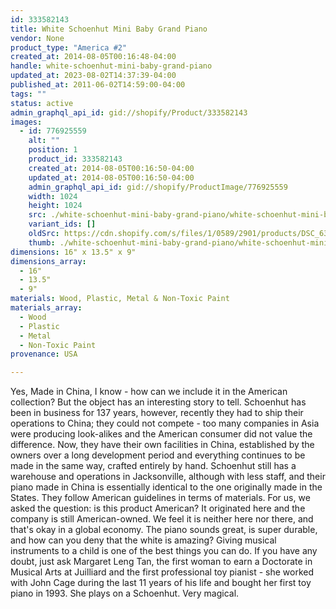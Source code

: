 ```yaml
---
id: 333582143
title: White Schoenhut Mini Baby Grand Piano
vendor: None
product_type: "America #2"
created_at: 2014-08-05T00:16:48-04:00
handle: white-schoenhut-mini-baby-grand-piano
updated_at: 2023-08-02T14:37:39-04:00
published_at: 2011-06-02T14:59:00-04:00
tags: ""
status: active
admin_graphql_api_id: gid://shopify/Product/333582143
images:
  - id: 776925559
    alt: ""
    position: 1
    product_id: 333582143
    created_at: 2014-08-05T00:16:50-04:00
    updated_at: 2014-08-05T00:16:50-04:00
    admin_graphql_api_id: gid://shopify/ProductImage/776925559
    width: 1024
    height: 1024
    src: ./white-schoenhut-mini-baby-grand-piano/white-schoenhut-mini-baby-grand-piano__0.jpg
    variant_ids: []
    oldSrc: https://cdn.shopify.com/s/files/1/0589/2901/products/DSC_6306_schoenhutpiano.jpeg?v=1407212210
    thumb: ./white-schoenhut-mini-baby-grand-piano/white-schoenhut-mini-baby-grand-piano__0-thumb.jpg
dimensions: 16" x 13.5" x 9"
dimensions_array:
  - 16"
  - 13.5"
  - 9"
materials: Wood, Plastic, Metal & Non-Toxic Paint
materials_array:
  - Wood
  - Plastic
  - Metal
  - Non-Toxic Paint
provenance: USA

---
```


Yes, Made in China, I know - how can we include it in the American collection? But the object has an interesting story to tell. Schoenhut has been in business for 137 years, however, recently they had to ship their operations to China; they could not compete - too many companies in Asia were producing look-alikes and the American consumer did not value the difference. Now, they have their own facilities in China, established by the owners over a long development period and everything continues to be made in the same way, crafted entirely by hand. Schoenhut still has a warehouse and operations in Jacksonville, although with less staff, and their piano made in China is essentially identical to the one originally made in the States. They follow American guidelines in terms of materials. For us, we asked the question: is this product American? It originated here and the company is still American-owned. We feel it is neither here nor there, and that's okay in a global economy. The piano sounds great, is super durable, and how can you deny that the white is amazing? Giving musical instruments to a child is one of the best things you can do. If you have any doubt, just ask Margaret Leng Tan, the first woman to earn a Doctorate in Musical Arts at Juilliard and the first professional toy pianist - she worked with John Cage during the last 11 years of his life and bought her first toy piano in 1993. She plays on a Schoenhut. Very magical.